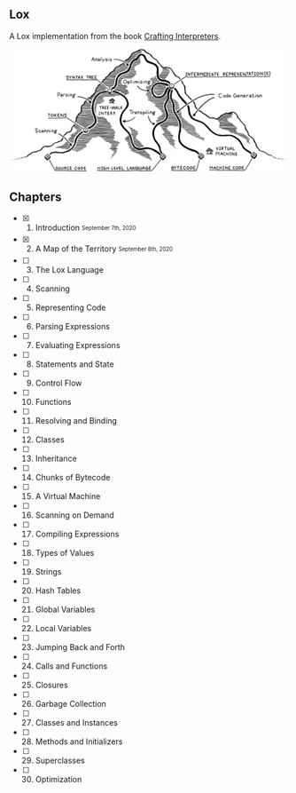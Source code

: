 ## Lox
A Lox implementation from the book [Crafting Interpreters](https://craftinginterpreters.com).

<img src=".github/mountain.png">

## Chapters
- [x] 1. Introduction <sub><sup>September 7th, 2020</sup></sub>
- [x] 2. A Map of the Territory <sub><sup>September 8th, 2020</sup></sub>
- [ ] 3. The Lox Language
- [ ] 4. Scanning
- [ ] 5. Representing Code
- [ ] 6. Parsing Expressions
- [ ] 7. Evaluating Expressions
- [ ] 8. Statements and State
- [ ] 9. Control Flow
- [ ] 10. Functions
- [ ] 11. Resolving and Binding
- [ ] 12. Classes
- [ ] 13. Inheritance
- [ ] 14. Chunks of Bytecode
- [ ] 15. A Virtual Machine
- [ ] 16. Scanning on Demand
- [ ] 17. Compiling Expressions
- [ ] 18. Types of Values
- [ ] 19. Strings
- [ ] 20. Hash Tables
- [ ] 21. Global Variables
- [ ] 22. Local Variables
- [ ] 23. Jumping Back and Forth
- [ ] 24. Calls and Functions
- [ ] 25. Closures
- [ ] 26. Garbage Collection
- [ ] 27. Classes and Instances
- [ ] 28. Methods and Initializers
- [ ] 29. Superclasses
- [ ] 30. Optimization
